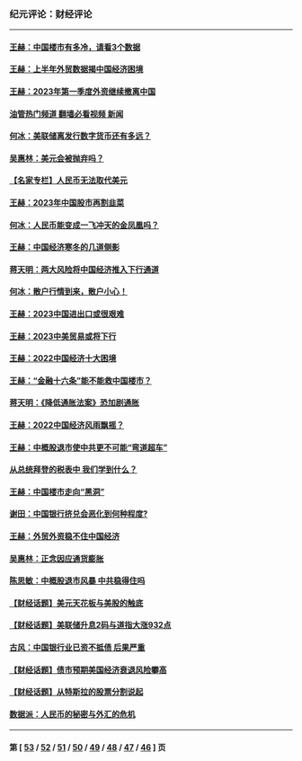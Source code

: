 ### 纪元评论：财经评论
---
#### [王赫：中国楼市有多冷，请看3个数据](../../pages/nsc1026/n14046129.md?08290330) 
#### [王赫：上半年外贸数据揭中国经济困境](../../pages/nsc1026/n14034198.md?08290330) 
#### [王赫：2023年第一季度外资继续撤离中国](../../pages/nsc1026/n13988870.md?08290330) 
#### [油管热门频道 翻墙必看视频 新闻](ok?08290330)
#### [何冰：美联储离发行数字货币还有多远？](../../pages/nsc1026/n13986109.md?08290330) 
#### [吴惠林：美元会被抛弃吗？](../../pages/nsc1026/n13984087.md?08290330) 
#### [【名家专栏】人民币无法取代美元](../../pages/nsc1026/n13974270.md?08290330) 
#### [王赫：2023年中国股市再割韭菜](../../pages/nsc1026/n13965334.md?08290330) 
#### [何冰：人民币能变成一飞冲天的金凤凰吗？](../../pages/nsc1026/n13964999.md?08290330) 
#### [王赫：中国经济寒冬的几道侧影](../../pages/nsc1026/n13932953.md?08290330) 
#### [蒋天明：两大风险将中国经济推入下行通道](../../pages/nsc1026/n13929820.md?08290330) 
#### [何冰：散户行情到来，散户小心！](../../pages/nsc1026/n13928308.md?08290330) 
#### [王赫：2023中国进出口或很艰难](../../pages/nsc1026/n13911515.md?08290330) 
#### [王赫：2023中美贸易或将下行](../../pages/nsc1026/n13899005.md?08290330) 
#### [王赫：2022中国经济十大困境](../../pages/nsc1026/n13883766.md?08290330) 
#### [王赫：“金融十六条”能不能救中国楼市？](../../pages/nsc1026/n13868431.md?08290330) 
#### [蒋天明：《降低通胀法案》恐加剧通胀](../../pages/nsc1026/n13806996.md?08290330) 
#### [王赫：2022中国经济风雨飘摇？](../../pages/nsc1026/n13803207.md?08290330) 
#### [王赫：中概股退市使中共更不可能“弯道超车”](../../pages/nsc1026/n13802858.md?08290330) 
#### [从总统拜登的税表中 我们学到什么？](../../pages/nsc1026/n13773081.md?08290330) 
#### [王赫：中国楼市走向“黑洞”](../../pages/nsc1026/n13770647.md?08290330) 
#### [谢田：中国银行挤兑会恶化到何种程度?](../../pages/nsc1026/n13766965.md?08290330) 
#### [王赫：外贸外资稳不住中国经济](../../pages/nsc1026/n13753933.md?08290330) 
#### [吴惠林：正念因应通货膨胀](../../pages/nsc1026/n13750350.md?08290330) 
#### [陈思敏：中概股退市风暴 中共稳得住吗](../../pages/nsc1026/n13738978.md?08290330) 
#### [【财经话题】美元天花板与美股的触底](../../pages/nsc1026/n13736495.md?08290330) 
#### [【财经话题】美联储升息2码与道指大涨932点](../../pages/nsc1026/n13727377.md?08290330) 
#### [古风：中国银行业已资不抵债 后果严重](../../pages/nsc1026/n13726111.md?08290330) 
#### [【财经话题】债市预期美国经济衰退风险攀高](../../pages/nsc1026/n13698043.md?08290330) 
#### [【财经话题】从特斯拉的股票分割说起](../../pages/nsc1026/n13679733.md?08290330) 
#### [数据派：人民币的秘密与外汇的危机](../../pages/nsc1026/n13667092.md?08290330) 

---
#### 第 [ [53](./53.md?08290330) / [52](./52.md?08290330) / [51](./51.md?08290330) / [50](./50.md?08290330) / [49](./49.md?08290330) / [48](./48.md?08290330) / [47](./47.md?08290330) / [46](./46.md?08290330) ] 页
